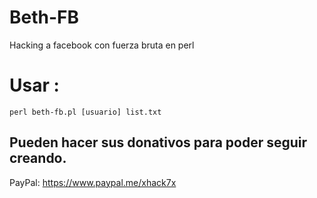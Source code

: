 # Beth-FB
Hacking a facebook con fuerza bruta en perl

# Usar :

```
perl beth-fb.pl [usuario] list.txt
```

## Pueden hacer sus donativos para poder seguir creando.

PayPal: https://www.paypal.me/xhack7x
